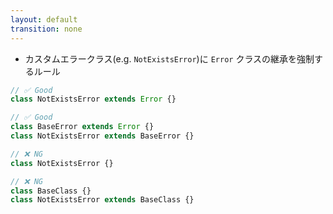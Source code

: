 ```yaml
---
layout: default
transition: none
---
```


<style scoped>
.slidev-vclick-hidden {
  display: none;
}
</style>

<section-title title="型情報 カスタム Lint ルールの開発" />

<div class="_bullet" v-click="1">

* カスタムエラークラス(e.g. `NotExistsError`)に `Error` クラスの継承を強制するルール

</div>

<div v-click="2">

```ts
// ✅ Good
class NotExistsError extends Error {}

// ✅ Good
class BaseError extends Error {}
class NotExistsError extends BaseError {}

// ❌ NG
class NotExistsError {}

// ❌ NG
class BaseClass {}
class NotExistsError extends BaseClass {}
```

</div>

<!-- 
今回は、`typescript-eslint/parser`によって生成された AST から、型情報を取得する方法について理解を深めることを目的として、ルールを実装します。

[click] 架空のシナリオとして「カスタムエラークラスが、標準の`Error`クラスを継承しているかを判断し、継承していない場合は規約違反とする」というものを考えます。

具体的な正常ケース、異常ケースのコードとしては、こちらのようになります

[click] `NotExistsError`や`BaseError`など、クラス名の末尾に 「Error」 とつく場合で、`Error`クラスを直接、あるいは間接的に継承している場合は正常としています。
一方で末尾に「Error」がつくクラスが、標準の Error クラスを継承していない場合は、異常としています。

このシナリオに基づいたルール実装の流れとしては、このようになります。
-->